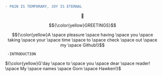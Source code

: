 ```diff
- PAIN IS TEMPORARY, JOY IS ETERNAL
```
$${🌄}$$

$${\color{yellow}GREETINGS}$$ 

$${\color{yellow}A \space pleasure \space having \space you \space taking \space your \space time \space to \space check \space out \space my \space Github!}$$

```diff
 -INTRODUCTION
```
${\color{yellow}G'day \space to \space you \space dear \space reader! \space My \space names \space Gorn \space Hawken!}$

